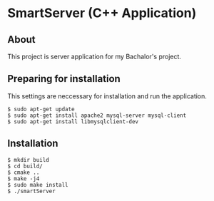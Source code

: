 # SmartServer (C++ Application)

## About

This project is server application for my Bachalor's project.

## Preparing for installation

This settings are neccessary for installation and run the application.

    $ sudo apt-get update
    $ sudo apt-get install apache2 mysql-server mysql-client
    $ sudo apt-get install libmysqlclient-dev

## Installation

    $ mkdir build
    $ cd build/
    $ cmake ..
    $ make -j4
    $ sudo make install
    $ ./smartServer

